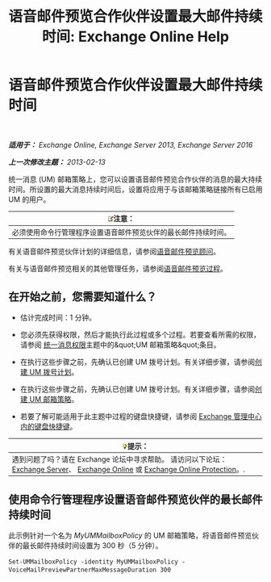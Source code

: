 ﻿---
title: '语音邮件预览合作伙伴设置最大邮件持续时间: Exchange Online Help'
TOCTitle: 语音邮件预览合作伙伴设置最大邮件持续时间
ms:assetid: 18f928ff-f4cc-4eed-a466-de13388780b3
ms:mtpsurl: https://technet.microsoft.com/zh-cn/library/Ff630912(v=EXCHG.150)
ms:contentKeyID: 51408200
ms.date: 05/23/2018
mtps_version: v=EXCHG.150
ms.translationtype: MT
---

# 语音邮件预览合作伙伴设置最大邮件持续时间

 

_**适用于：** Exchange Online, Exchange Server 2013, Exchange Server 2016_

_**上一次修改主题：** 2013-02-13_

统一消息 (UM) 邮箱策略上，您可以设置语音邮件预览合作伙伴的消息的最大持续时间。所设置的最大消息持续时间后，设置将应用于与该邮箱策略链接所有已启用 UM 的用户。

<table>
<thead>
<tr class="header">
<th><img src="images/Bb124558.note(EXCHG.150).gif" title="注意" alt="注意" />注意：</th>
</tr>
</thead>
<tbody>
<tr class="odd">
<td>必须使用命令行管理程序设置语音邮件预览伙伴的最长邮件持续时间。</td>
</tr>
</tbody>
</table>


有关语音邮件预览伙伴计划的详细信息，请参阅[语音邮件预览顾问](voice-mail-preview-advisor-exchange-2013-help.md)。

有关与语音邮件预览相关的其他管理任务，请参阅[语音邮件预览过程](voice-mail-preview-procedures-exchange-2013-help.md)。

## 在开始之前，您需要知道什么？

  - 估计完成时间：1 分钟。

  - 您必须先获得权限，然后才能执行此过程或多个过程。若要查看所需的权限，请参阅 [统一消息权限](unified-messaging-permissions-exchange-2013-help.md)主题中的\&quot;UM 邮箱策略\&quot;条目。

  - 在执行这些步骤之前，先确认已创建 UM 拨号计划。有关详细步骤，请参阅[创建 UM 拨号计划](create-a-um-dial-plan-exchange-2013-help.md)。

  - 在执行这些步骤之前，先确认已创建 UM 拨号计划。有关详细步骤，请参阅[创建 UM 邮箱策略](create-a-um-mailbox-policy-exchange-2013-help.md)。

  - 若要了解可能适用于此主题中过程的键盘快捷键，请参阅 [Exchange 管理中心内的键盘快捷键](keyboard-shortcuts-in-the-exchange-admin-center-exchange-online-protection-help.md)。

<table>
<thead>
<tr class="header">
<th><img src="images/Bb124558.tip(EXCHG.150).gif" title="提示" alt="提示" />提示：</th>
</tr>
</thead>
<tbody>
<tr class="odd">
<td>遇到问题了吗？请在 Exchange 论坛中寻求帮助。 请访问以下论坛：<a href="https://go.microsoft.com/fwlink/p/?linkid=60612">Exchange Server</a>、 <a href="https://go.microsoft.com/fwlink/p/?linkid=267542">Exchange Online</a> 或 <a href="https://go.microsoft.com/fwlink/p/?linkid=285351">Exchange Online Protection</a>。.</td>
</tr>
</tbody>
</table>


## 使用命令行管理程序设置语音邮件预览伙伴的最长邮件持续时间

此示例针对一个名为 *MyUMMailboxPolicy* 的 UM 邮箱策略，将语音邮件预览伙伴的最长邮件持续时间设置为 300 秒（5 分钟）。

    Set-UMMailboxPolicy -identity MyUMMailboxPolicy -VoiceMailPreviewPartnerMaxMessageDuration 300

